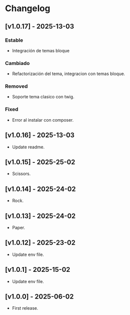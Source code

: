 # Changelog

## [v1.0.17] - 2025-13-03

### Estable

- Integración de temas bloque 

### Cambiado

- Refactorización del tema, integracion con temas bloque.

### Removed

- Soporte tema clasico con twig.

### Fixed

- Error al instalar con composer.

## [v1.0.16] - 2025-13-03

- Update readme.

## [v1.0.15] - 2025-25-02

- Scissors.

## [v1.0.14] - 2025-24-02

- Rock.

## [v1.0.13] - 2025-24-02

- Paper.

## [v1.0.12] - 2025-23-02

- Update env file.

## [v1.0.1] - 2025-15-02

- Update env file.

## [v1.0.0] - 2025-06-02

- First release.
